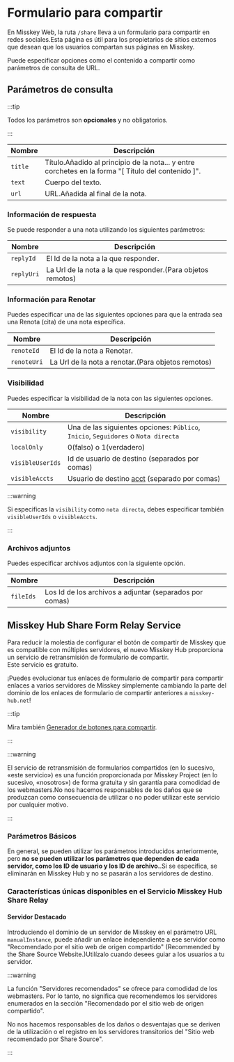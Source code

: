 # Formulario para compartir

En Misskey Web, la ruta `/share` lleva a un formulario para compartir en redes sociales.Esta página es útil para los propietarios de sitios externos que desean que los usuarios compartan sus páginas en Misskey.

Puede especificar opciones como el contenido a compartir como parámetros de consulta de URL.

## Parámetros de consulta

:::tip

Todos los parámetros son **opcionales** y no obligatorios.

:::

| Nombre  | Descripción                                                                                                                                                                                                                                 |
| ------- | ------------------------------------------------------------------------------------------------------------------------------------------------------------------------------------------------------------------------------------------- |
| `title` | Título.Añadido al principio de la nota... y entre corchetes en la forma "\[ Título del contenido \]". |
| `text`  | Cuerpo del texto.                                                                                                                                                                                                           |
| `url`   | URL.Añadida al final de la nota.                                                                                                                                                                            |

### Información de respuesta

Se puede responder a una nota utilizando los siguientes parámetros:

| Nombre     | Descripción                                                                                    |
| ---------- | ---------------------------------------------------------------------------------------------- |
| `replyId`  | El Id de la nota a la que responder.                                           |
| `replyUri` | La Url de la nota a la que responder.(Para objetos remotos) |

### Información para Renotar

Puedes especificar una de las siguientes opciones para que la entrada sea una Renota (cita) de una nota específica.

| Nombre      | Descripción                                                                           |
| ----------- | ------------------------------------------------------------------------------------- |
| `renoteId`  | El Id de la nota a Renotar.                                           |
| `renoteUri` | La Url de la nota a renotar.(Para objetos remotos) |

### Visibilidad

Puedes especificar la visibilidad de la nota con las siguientes opciones.

| Nombre           | Descripción                                                                                        |
| ---------------- | -------------------------------------------------------------------------------------------------- |
| `visibility`     | Una de las siguientes opciones: `Público`, `Inicio`, `Seguidores` o `Nota directa` |
| `localOnly`      | 0(falso) o 1(verdadero)                                      |
| `visibleUserIds` | Id de usuario de destino (separados por comas)                                  |
| `visibleAccts`   | Usuario de destino [acct](../resources/glossary/#acct) (separado por comas)     |

:::warning

Si especificas la `visibility` como `nota directa`, debes especificar también `visibleUserIds` o `visibleAccts`.

:::

### Archivos adjuntos

Puedes especificar archivos adjuntos con la siguiente opción.

| Nombre    | Descripción                                                                |
| --------- | -------------------------------------------------------------------------- |
| `fileIds` | Los Id de los archivos a adjuntar (separados por comas) |

## Misskey Hub Share Form Relay Service

<a name="hub-share-disclaimer" id="hub-share-disclaimer"></a>

Para reducir la molestia de configurar el botón de compartir de Misskey que es compatible con múltiples servidores, el nuevo Misskey Hub proporciona un servicio de retransmisión de formulario de compartir.\
Este servicio es gratuito.

¡Puedes evolucionar tus enlaces de formulario de compartir para compartir enlaces a varios servidores de Misskey simplemente cambiando la parte del dominio de los enlaces de formulario de compartir anteriores a `misskey-hub.net`!

:::tip

Mira también [Generador de botones para compartir](/tools/share-link-generator/).

:::

:::warning

El servicio de retransmisión de formularios compartidos (en lo sucesivo, «este servicio») es una función proporcionada por Misskey Project (en lo sucesivo, «nosotros») de forma gratuita y sin garantía para comodidad de los webmasters.No nos hacemos responsables de los daños que se produzcan como consecuencia de utilizar o no poder utilizar este servicio por cualquier motivo.

:::

### Parámetros Básicos

En general, se pueden utilizar los parámetros introducidos anteriormente, pero **no se pueden utilizar los parámetros que dependen de cada servidor, como los ID de usuario y los ID de archivo.**.Si se especifica, se eliminarán en Misskey Hub y no se pasarán a los servidores de destino.

### Características únicas disponibles en el Servicio Misskey Hub Share Relay

#### Servidor Destacado

Introduciendo el dominio de un servidor de Misskey en el parámetro URL `manualInstance`, puede añadir un enlace independiente a ese servidor como "Recomendado por el sitio web de origen compartido" (Recommended by the Share Source Website.)Utilízalo cuando desees guiar a los usuarios a tu servidor.

:::warning

La función "Servidores recomendados" se ofrece para comodidad de los webmasters. Por lo tanto, no significa que recomendemos los servidores enumerados en la sección "Recomendado por el sitio web de origen compartido".

No nos hacemos responsables de los daños o desventajas que se deriven de la utilización o el registro en los servidores transitorios del "Sitio web recomendado por Share Source".

:::
